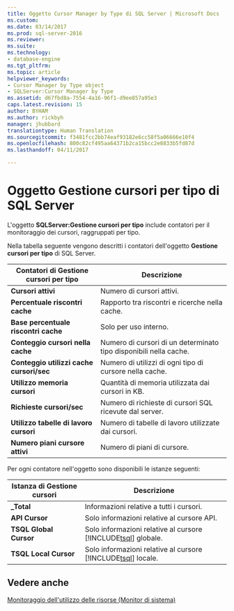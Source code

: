 ```yaml
---
title: Oggetto Cursor Manager by Type di SQL Server | Microsoft Docs
ms.custom: 
ms.date: 03/14/2017
ms.prod: sql-server-2016
ms.reviewer: 
ms.suite: 
ms.technology:
- database-engine
ms.tgt_pltfrm: 
ms.topic: article
helpviewer_keywords:
- Cursor Manager by Type object
- SQLServer:Cursor Manager by Type
ms.assetid: d67fbd8a-7554-4a16-96f1-d9ee857a95e3
caps.latest.revision: 15
author: BYHAM
ms.author: rickbyh
manager: jhubbard
translationtype: Human Translation
ms.sourcegitcommit: f3481fcc2bb74eaf93182e6cc58f5a06666e10f4
ms.openlocfilehash: 800c82cf495aa64371b2ca15bcc2e8833b5fd87d
ms.lasthandoff: 04/11/2017

---
```

# <a name="sql-server-cursor-manager-by-type-object"></a>Oggetto Gestione cursori per tipo di SQL Server
  L'oggetto **SQLServer:Gestione cursori per tipo** include contatori per il monitoraggio dei cursori, raggruppati per tipo.  
  
 Nella tabella seguente vengono descritti i contatori dell'oggetto **Gestione cursori per tipo** di SQL Server.  
  
|Contatori di Gestione cursori per tipo|Descrizione|  
|-------------------------------------|-----------------|  
|**Cursori attivi**|Numero di cursori attivi.|  
|**Percentuale riscontri cache**|Rapporto tra riscontri e ricerche nella cache.|  
|**Base percentuale riscontri cache**|Solo per uso interno.| 
|**Conteggio cursori nella cache**|Numero di cursori di un determinato tipo disponibili nella cache.|  
|**Conteggio utilizzi cache cursori/sec**|Numero di utilizzi di ogni tipo di cursore nella cache.|  
|**Utilizzo memoria cursori**|Quantità di memoria utilizzata dai cursori in KB.|  
|**Richieste cursori/sec**|Numero di richieste di cursori SQL ricevute dal server.|  
|**Utilizzo tabelle di lavoro cursori**|Numero di tabelle di lavoro utilizzate dai cursori.|  
|**Numero piani cursore attivi**|Numero di piani di cursore.|  
  
 Per ogni contatore nell'oggetto sono disponibili le istanze seguenti:  
  
|Istanza di Gestione cursori|Descrizione|  
|-----------------------------|-----------------|  
|**_Total**|Informazioni relative a tutti i cursori.|  
|**API Cursor**|Solo informazioni relative al cursore API.|  
|**TSQL Global Cursor**|Solo informazioni relative al cursore [!INCLUDE[tsql](../../includes/tsql-md.md)] globale.|  
|**TSQL Local Cursor**|Solo informazioni relative al cursore [!INCLUDE[tsql](../../includes/tsql-md.md)] locale.|  
  
## <a name="see-also"></a>Vedere anche  
 [Monitoraggio dell'utilizzo delle risorse &#40;Monitor di sistema&#41;](../../relational-databases/performance-monitor/monitor-resource-usage-system-monitor.md)  
  
  
